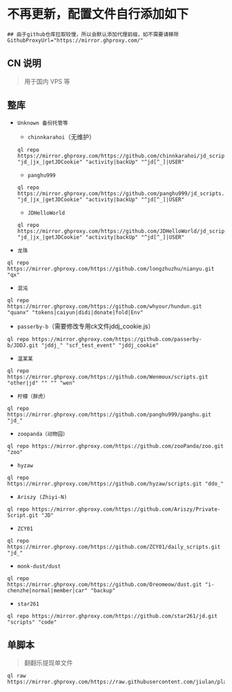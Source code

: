# 不再更新，配置文件自行添加如下
```
## 由于github仓库拉取较慢，所以会默认添加代理前缀，如不需要请移除
GithubProxyUrl="https://mirror.ghproxy.com/"
```
## CN 说明
> 用于国内 VPS 等
## 整库
- `Unknown 备份托管等`

  - `chinnkarahoi`（无维护）
  ```
  ql repo https://mirror.ghproxy.com/https://github.com/chinnkarahoi/jd_scripts.git "jd_|jx_|getJDCookie" "activity|backUp" "^jd[^_]|USER"
  ```
  - `panghu999`
  ```
  ql repo https://mirror.ghproxy.com/https://github.com/panghu999/jd_scripts.git "jd_|jx_|getJDCookie" "activity|backUp" "^jd[^_]|USER"
  ```
  - `JDHelloWorld`
  ```
  ql repo https://mirror.ghproxy.com/https://github.com/JDHelloWorld/jd_scripts.git "jd_|jx_|getJDCookie" "activity|backUp" "^jd[^_]|USER"
  ```
  
- `龙珠`
```
ql repo https://mirror.ghproxy.com/https://github.com/longzhuzhu/nianyu.git "qx"
```
- `混沌`
```
ql repo https://mirror.ghproxy.com/https://github.com/whyour/hundun.git "quanx" "tokens|caiyun|didi|donate|fold|Env"
```
- `passerby-b`（需要修改专用ck文件jddj_cookie.js）
```
ql repo https://mirror.ghproxy.com/https://github.com/passerby-b/JDDJ.git "jddj_" "scf_test_event" "jddj_cookie"
```
- `温某某`
```
ql repo  https://mirror.ghproxy.com/https://github.com/Wenmoux/scripts.git  "other|jd" "" "" "wen"
```
- `柠檬（胖虎）`
```
ql repo https://mirror.ghproxy.com/https://github.com/panghu999/panghu.git "jd_"
```
- `zoopanda（动物园）`
```
ql repo https://mirror.ghproxy.com/https://github.com/zooPanda/zoo.git "zoo"
```
- `hyzaw`
```
ql repo https://mirror.ghproxy.com/https://github.com/hyzaw/scripts.git "ddo_"
```
- `Ariszy (Zhiyi-N)`
```
ql repo https://mirror.ghproxy.com/https://github.com/Ariszy/Private-Script.git "JD"
```
- `ZCY01`
```
ql repo https://mirror.ghproxy.com/https://github.com/ZCY01/daily_scripts.git "jd_"
```
- `monk-dust/dust`
```
ql repo https://mirror.ghproxy.com/https://github.com/Oreomeow/dust.git "i-chenzhe|normal|member|car" "backup"
```
- `star261`
```
ql repo https://mirror.ghproxy.com/https://github.com/star261/jd.git "scripts" "code" 
```

## 单脚本
> 翻翻乐提现单文件
```
ql raw https://mirror.ghproxy.com/https://raw.githubusercontent.com/jiulan/platypus/main/scripts/jd_ffl.js
```
